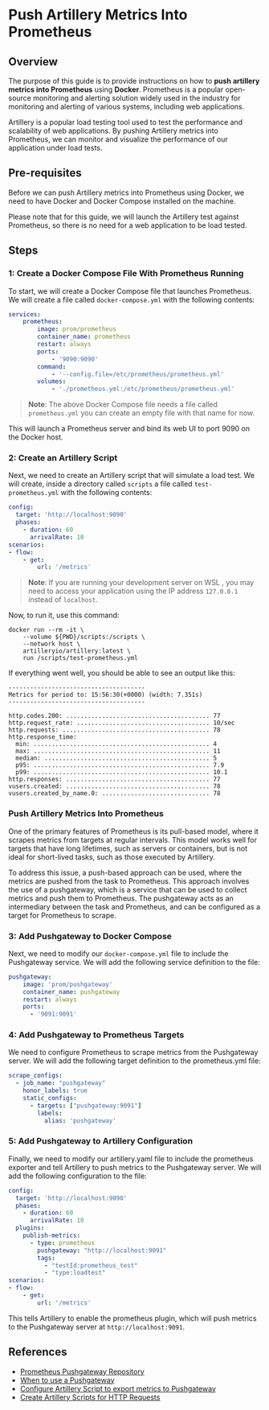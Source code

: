 # Push Artillery Metrics Into Prometheus

## Overview

The purpose of this guide is to provide instructions on how to **push artillery metrics into Prometheus** using **Docker**. Prometheus is a popular open-source monitoring and alerting solution widely used in the industry for monitoring and alerting of various systems, including web applications.

Artillery is a popular load testing tool used to test the performance and scalability of web applications. By pushing Artillery metrics into Prometheus, we can monitor and visualize the performance of our application under load tests.

## Pre-requisites

Before we can push Artillery metrics into Prometheus using Docker, we need to have Docker and Docker Compose installed on the machine.

Please note that for this guide, we will launch the Artillery test against Prometheus, so there is no need for a web application to be load tested.

## Steps

### 1: Create a Docker Compose File With Prometheus Running

To start, we will create a Docker Compose file that launches Prometheus. We will create a file called `docker-compose.yml` with the following contents:

```yaml
services:
    prometheus:
        image: prom/prometheus
        container_name: prometheus
        restart: always
        ports:
            - '9090:9090'
        command:
            - '--config.file=/etc/prometheus/prometheus.yml'
        volumes:
            - './prometheus.yml:/etc/prometheus/prometheus.yml'
```

> **Note**: The above Docker Compose file needs a file called `prometheus.yml` you can create an empty file with that name for now.

This will launch a Prometheus server and bind its web UI to port 9090 on the Docker host.

### 2: Create an Artillery Script

Next, we need to create an Artillery script that will simulate a load test. We will create, inside a directory called `scripts` a file called `test-prometheus.yml` with the following contents:

```yaml
config:
  target: 'http://localhost:9090'
  phases:
    - duration: 60
      arrivalRate: 10
scenarios:
- flow:
    - get:
        url: '/metrics'
```
> **Note**: If you are running your development server on WSL , you may need to access your application using the IP address `127.0.0.1` instead of `localhost`.

Now, to run it, use this command:

```shell
docker run --rm -it \
    --volume ${PWD}/scripts:/scripts \
    --network host \
    artilleryio/artillery:latest \
    run /scripts/test-prometheus.yml
```

If everything went well, you should be able to see an output like this:

```
--------------------------------------
Metrics for period to: 15:56:30(+0000) (width: 7.351s)
--------------------------------------

http.codes.200: ........................................ 77
http.request_rate: ..................................... 10/sec
http.requests: ......................................... 78
http.response_time:
  min: ................................................. 4
  max: ................................................. 11
  median: .............................................. 5
  p95: ................................................. 7.9
  p99: ................................................. 10.1
http.responses: ........................................ 77
vusers.created: ........................................ 78
vusers.created_by_name.0: .............................. 78
```

### Push Artillery Metrics Into Prometheus

One of the primary features of Prometheus is its pull-based model, where it scrapes metrics from targets at regular intervals. This model works well for targets that have long lifetimes, such as servers or containers, but is not ideal for short-lived tasks, such as those executed by Artillery.

To address this issue, a push-based approach can be used, where the metrics are pushed from the task to Prometheus. This approach involves the use of a pushgateway, which is a service that can be used to collect metrics and push them to Prometheus. The pushgateway acts as an intermediary between the task and Prometheus, and can be configured as a target for Prometheus to scrape.

### 3: Add Pushgateway to Docker Compose

Next, we need to modify our `docker-compose.yml` file to include the Pushgateway service. We will add the following service definition to the file:

```yaml
pushgateway:
    image: 'prom/pushgateway'
    container_name: pushgateway
    restart: always
    ports:
      - '9091:9091'
```

### 4: Add Pushgateway to Prometheus Targets

We need to configure Prometheus to scrape metrics from the Pushgateway server. We will add the following target definition to the prometheus.yml file:

```yaml
scrape_configs:
  - job_name: "pushgateway"
    honor_labels: true
    static_configs:
      - targets: ["pushgateway:9091"]
        labels:
          alias: 'pushgateway'
```

### 5: Add Pushgateway to Artillery Configuration

Finally, we need to modify our artillery.yaml file to include the prometheus exporter and tell Artillery to push metrics to the Pushgateway server. We will add the following configuration to the file:

```yaml
config:
  target: 'http://localhost:9090'
  phases:
    - duration: 60
      arrivalRate: 10
  plugins:
    publish-metrics:
      - type: prometheus
        pushgateway: "http://localhost:9091"
        tags:
          - "testId:prometheus_test"
          - "type:loadtest"
scenarios:
- flow:
    - get:
        url: '/metrics'
```

This tells Artillery to enable the prometheus plugin, which will push metrics to the Pushgateway server at `http://localhost:9091`.

## References

- [Prometheus Pushgateway Repository](https://github.com/prometheus/pushgateway)
- [When to use a Pushgateway](https://prometheus.io/docs/practices/pushing/#when-to-use-the-pushgateway)
- [Configure Artillery Script to export metrics to Pushgateway](https://www.artillery.io/docs/guides/plugins/plugin-publish-metrics#prometheus-pushgateway)
- [Create Artillery Scripts for HTTP Requests](https://www.artillery.io/docs/guides/guides/http-reference)